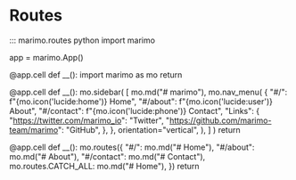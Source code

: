 # Routes

::: marimo.routes
python
import marimo

app = marimo.App()

@app.cell
def __():
   import marimo as mo
   return


@app.cell
def __():
    mo.sidebar(
        [
            mo.md("# marimo"),
            mo.nav_menu(
                {
                    "#/": f"{mo.icon('lucide:home')} Home",
                    "#/about": f"{mo.icon('lucide:user')} About",
                    "#/contact": f"{mo.icon('lucide:phone')} Contact",
                    "Links": {
                        "https://twitter.com/marimo_io": "Twitter",
                        "https://github.com/marimo-team/marimo": "GitHub",
                    },
                },
                orientation="vertical",
            ),
        ]
    )
    return

@app.cell
def __():
    mo.routes({
        "#/": mo.md("# Home"),
        "#/about": mo.md("# About"),
        "#/contact": mo.md("# Contact"),
        mo.routes.CATCH_ALL: mo.md("# Home"),
    })
    return

